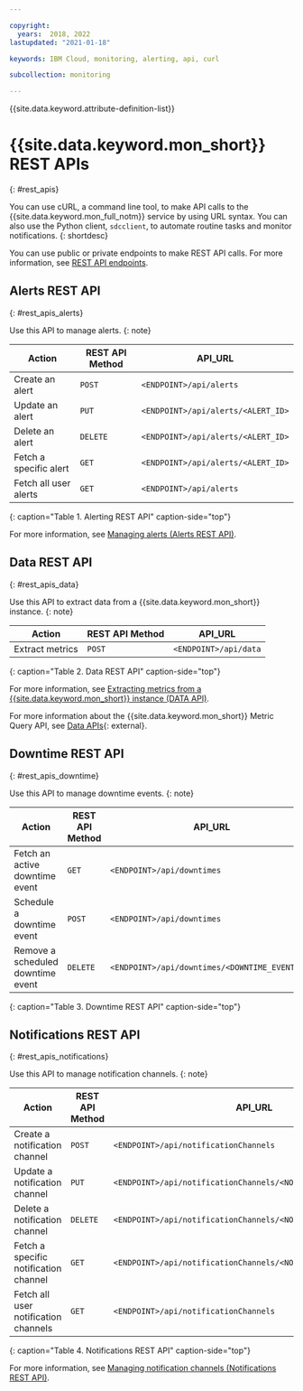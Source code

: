 ```yaml
---

copyright:
  years:  2018, 2022
lastupdated: "2021-01-18"

keywords: IBM Cloud, monitoring, alerting, api, curl

subcollection: monitoring

---
```


{{site.data.keyword.attribute-definition-list}}

# {{site.data.keyword.mon_short}} REST APIs
{: #rest_apis}

You can use cURL, a command line tool, to make API calls to the {{site.data.keyword.mon_full_notm}} service by using URL syntax. You can also use the Python client, `sdcclient`, to automate routine tasks and monitor notifications.
{: shortdesc}

You can use public or private endpoints to make REST API calls. For more information, see [REST API endpoints](/docs/monitoring?topic=monitoring-endpoints#endpoints_rest_api).

## Alerts REST API
{: #rest_apis_alerts}

Use this API to manage alerts.
{: note}

| Action                     | REST API Method  | API_URL                             | 
|----------------------------|------------------|-------------------------------------|
| Create an alert            | `POST`           | `<ENDPOINT>/api/alerts`             |
| Update an alert            | `PUT`            | `<ENDPOINT>/api/alerts/<ALERT_ID>`  |
| Delete an alert            | `DELETE`         | `<ENDPOINT>/api/alerts/<ALERT_ID>`  |
| Fetch a specific alert     | `GET`            | `<ENDPOINT>/api/alerts/<ALERT_ID>`  |
| Fetch all user alerts      | `GET`            | `<ENDPOINT>/api/alerts`             |
{: caption="Table 1. Alerting REST API" caption-side="top"}

For more information, see [Managing alerts (Alerts REST API)](/docs/monitoring?topic=monitoring-alert_api).



## Data REST API
{: #rest_apis_data}

Use this API to extract data from a {{site.data.keyword.mon_short}} instance.
{: note}

| Action                      | REST API Method  | API_URL                                        | 
|-----------------------------|------------------|------------------------------------------------|
| Extract metrics             | `POST`           | `<ENDPOINT>/api/data`                          |
{: caption="Table 2. Data REST API" caption-side="top"}

For more information, see [Extracting metrics from a {{site.data.keyword.mon_short}} instance (DATA API)](/docs/monitoring?topic=monitoring-metrics_api).

For more information about the {{site.data.keyword.mon_short}} Metric Query API, see [Data APIs](https://sysdig.gitbooks.io/sysdig-cloud-api/content/rest_api/data.html){: external}.



## Downtime REST API
{: #rest_apis_downtime}

Use this API to manage downtime events.
{: note}

| Action                             | REST API Method  | API_URL                                        | 
|------------------------------------|------------------|------------------------------------------------|
| Fetch an active downtime event     | `GET`            | `<ENDPOINT>/api/downtimes`                     |
| Schedule a downtime event          | `POST`           | `<ENDPOINT>/api/downtimes`                     |
| Remove a scheduled downtime event  | `DELETE`         | `<ENDPOINT>/api/downtimes/<DOWNTIME_EVENT_ID>` |
{: caption="Table 3. Downtime REST API" caption-side="top"}



## Notifications REST API
{: #rest_apis_notifications}

Use this API to manage notification channels.
{: note}

| Action                                  | REST API Method  | API_URL                                        | 
|-----------------------------------------|------------------|------------------------------------------------|
| Create a notification channel           | `POST`           | `<ENDPOINT>/api/notificationChannels`                 |
| Update a notification channel           | `PUT`            | `<ENDPOINT>/api/notificationChannels/<NOTIFICATION_CHANNEL_ID>`  |
| Delete a notification channel           | `DELETE`         | `<ENDPOINT>/api/notificationChannels/<NOTIFICATION_CHANNEL_ID>`  |
| Fetch a specific notification channel   | `GET`            | `<ENDPOINT>/api/notificationChannels/<NOTIFICATION_CHANNEL_ID>`  |
| Fetch all user notification channels    | `GET`            | `<ENDPOINT>/api/notificationChannels`                 |
{: caption="Table 4. Notifications REST API" caption-side="top"}

For more information, see [Managing notification channels (Notifications REST API)](/docs/monitoring?topic=monitoring-notifications_api).







